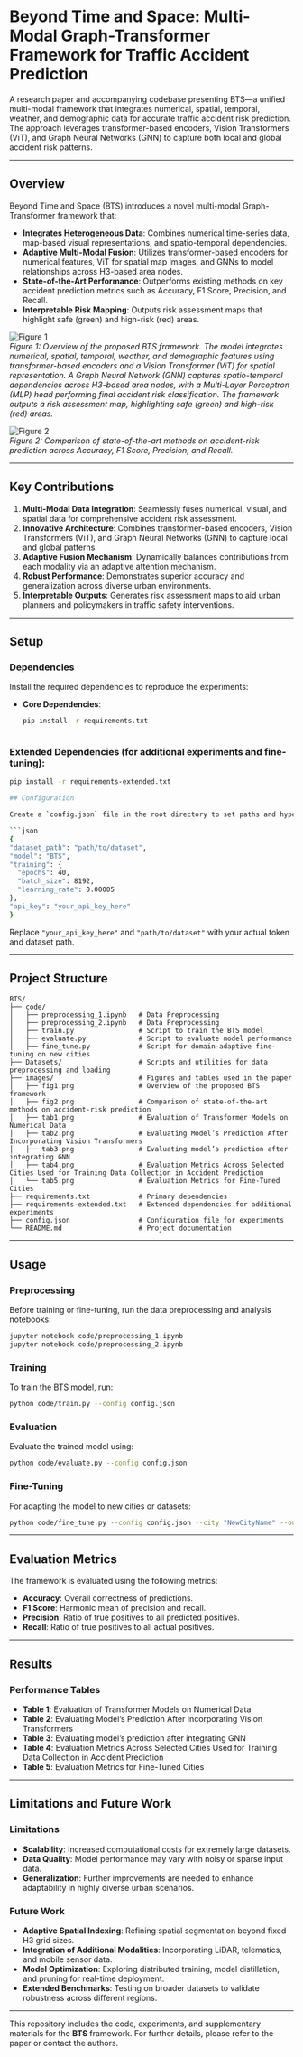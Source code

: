 # Beyond Time and Space: Multi-Modal Graph-Transformer Framework for Traffic Accident Prediction

A research paper and accompanying codebase presenting BTS—a unified multi-modal framework that integrates numerical, spatial, temporal, weather, and demographic data for accurate traffic accident risk prediction. The approach leverages transformer-based encoders, Vision Transformers (ViT), and Graph Neural Networks (GNN) to capture both local and global accident risk patterns.

---

## Overview

Beyond Time and Space (BTS) introduces a novel multi-modal Graph-Transformer framework that:
- **Integrates Heterogeneous Data**: Combines numerical time-series data, map-based visual representations, and spatio-temporal dependencies.
- **Adaptive Multi-Modal Fusion**: Utilizes transformer-based encoders for numerical features, ViT for spatial map images, and GNNs to model relationships across H3-based area nodes.
- **State-of-the-Art Performance**: Outperforms existing methods on key accident prediction metrics such as Accuracy, F1 Score, Precision, and Recall.
- **Interpretable Risk Mapping**: Outputs risk assessment maps that highlight safe (green) and high-risk (red) areas.

![Figure 1](images/fig1.png)   
*Figure 1: Overview of the proposed BTS framework. The model integrates numerical, spatial, temporal, weather, and demographic features using transformer-based encoders and a Vision Transformer (ViT) for spatial representation. A Graph Neural Network (GNN) captures spatio-temporal dependencies across H3-based area nodes, with a Multi-Layer Perceptron (MLP) head performing final accident risk classification. The framework outputs a risk assessment map, highlighting safe (green) and high-risk (red) areas.*

![Figure 2](images/fig2.png)  
*Figure 2: Comparison of state-of-the-art methods on accident-risk prediction across Accuracy, F1 Score, Precision, and Recall.*

---

## Key Contributions

1. **Multi-Modal Data Integration**: Seamlessly fuses numerical, visual, and spatial data for comprehensive accident risk assessment.
2. **Innovative Architecture**: Combines transformer-based encoders, Vision Transformers (ViT), and Graph Neural Networks (GNN) to capture local and global patterns.
3. **Adaptive Fusion Mechanism**: Dynamically balances contributions from each modality via an adaptive attention mechanism.
4. **Robust Performance**: Demonstrates superior accuracy and generalization across diverse urban environments.
5. **Interpretable Outputs**: Generates risk assessment maps to aid urban planners and policymakers in traffic safety interventions.

---

## Setup

### Dependencies

Install the required dependencies to reproduce the experiments:

- **Core Dependencies**:
  ```bash
  pip install -r requirements.txt



### Extended Dependencies (for additional experiments and fine-tuning):
  ```bash
  pip install -r requirements-extended.txt

## Configuration

Create a `config.json` file in the root directory to set paths and hyperparameters. An example configuration structure:

```json
{
  "dataset_path": "path/to/dataset",
  "model": "BTS",
  "training": {
    "epochs": 40,
    "batch_size": 8192,
    "learning_rate": 0.00005
  },
  "api_key": "your_api_key_here"
}
```

Replace `"your_api_key_here"` and `"path/to/dataset"` with your actual token and dataset path.

---

## Project Structure

```plaintext
BTS/
├── code/
│   ├── preprocessing_1.ipynb   # Data Preprocessing
│   ├── preprocessing_2.ipynb   # Data Preprocessing
│   ├── train.py                # Script to train the BTS model
│   ├── evaluate.py             # Script to evaluate model performance
│   ├── fine_tune.py            # Script for domain-adaptive fine-tuning on new cities
├── Datasets/                   # Scripts and utilities for data preprocessing and loading
├── images/                     # Figures and tables used in the paper
│   ├── fig1.png                # Overview of the proposed BTS framework
│   ├── fig2.png                # Comparison of state-of-the-art methods on accident-risk prediction
│   ├── tab1.png                # Evaluation of Transformer Models on Numerical Data
│   ├── tab2.png                # Evaluating Model’s Prediction After Incorporating Vision Transformers
│   ├── tab3.png                # Evaluating model’s prediction after integrating GNN
│   ├── tab4.png                # Evaluation Metrics Across Selected Cities Used for Training Data Collection in Accident Prediction
│   └── tab5.png                # Evaluation Metrics for Fine-Tuned Cities
├── requirements.txt            # Primary dependencies
├── requirements-extended.txt   # Extended dependencies for additional experiments
├── config.json                 # Configuration file for experiments
└── README.md                   # Project documentation
```

---

## Usage

### Preprocessing
Before training or fine-tuning, run the data preprocessing and analysis notebooks:

```bash
jupyter notebook code/preprocessing_1.ipynb
jupyter notebook code/preprocessing_2.ipynb
```


### Training

To train the BTS model, run:

```bash
python code/train.py --config config.json
```

### Evaluation

Evaluate the trained model using:

```bash
python code/evaluate.py --config config.json
```

### Fine-Tuning

For adapting the model to new cities or datasets:

```bash
python code/fine_tune.py --config config.json --city "NewCityName" --output_dir ./results/
```

---

## Evaluation Metrics

The framework is evaluated using the following metrics:

- **Accuracy**: Overall correctness of predictions.
- **F1 Score**: Harmonic mean of precision and recall.
- **Precision**: Ratio of true positives to all predicted positives.
- **Recall**: Ratio of true positives to all actual positives.

---

## Results

### Performance Tables

- **Table 1**: Evaluation of Transformer Models on Numerical Data  
- **Table 2**: Evaluating Model’s Prediction After Incorporating Vision Transformers  
- **Table 3**: Evaluating model’s prediction after integrating GNN  
- **Table 4**: Evaluation Metrics Across Selected Cities Used for Training Data Collection in Accident Prediction  
- **Table 5**: Evaluation Metrics for Fine-Tuned Cities  

---

## Limitations and Future Work

### Limitations

- **Scalability**: Increased computational costs for extremely large datasets.
- **Data Quality**: Model performance may vary with noisy or sparse input data.
- **Generalization**: Further improvements are needed to enhance adaptability in highly diverse urban scenarios.

### Future Work

- **Adaptive Spatial Indexing**: Refining spatial segmentation beyond fixed H3 grid sizes.
- **Integration of Additional Modalities**: Incorporating LiDAR, telematics, and mobile sensor data.
- **Model Optimization**: Exploring distributed training, model distillation, and pruning for real-time deployment.
- **Extended Benchmarks**: Testing on broader datasets to validate robustness across different regions.

---

This repository includes the code, experiments, and supplementary materials for the **BTS** framework. For further details, please refer to the paper or contact the authors.

